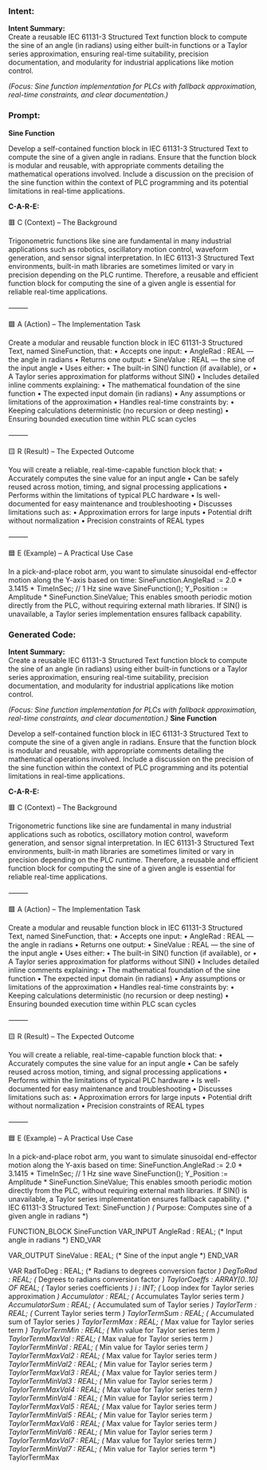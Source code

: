 ### Intent:
**Intent Summary:**  
Create a reusable IEC 61131-3 Structured Text function block to compute the sine of an angle (in radians) using either built-in functions or a Taylor series approximation, ensuring real-time suitability, precision documentation, and modularity for industrial applications like motion control.  

*(Focus: Sine function implementation for PLCs with fallback approximation, real-time constraints, and clear documentation.)*

### Prompt:
**Sine Function**

Develop a self-contained function block in IEC 61131-3 Structured Text to compute the sine of a given angle in radians. Ensure that the function block is modular and reusable, with appropriate comments detailing the mathematical operations involved. Include a discussion on the precision of the sine function within the context of PLC programming and its potential limitations in real-time applications.

**C-A-R-E:**

🟥 C (Context) – The Background

Trigonometric functions like sine are fundamental in many industrial applications such as robotics, oscillatory motion control, waveform generation, and sensor signal interpretation. In IEC 61131-3 Structured Text environments, built-in math libraries are sometimes limited or vary in precision depending on the PLC runtime. Therefore, a reusable and efficient function block for computing the sine of a given angle is essential for reliable real-time applications.

⸻

🟩 A (Action) – The Implementation Task

Create a modular and reusable function block in IEC 61131-3 Structured Text, named SineFunction, that:
	•	Accepts one input:
	•	AngleRad : REAL — the angle in radians
	•	Returns one output:
	•	SineValue : REAL — the sine of the input angle
	•	Uses either:
	•	The built-in SIN() function (if available), or
	•	A Taylor series approximation for platforms without SIN()
	•	Includes detailed inline comments explaining:
	•	The mathematical foundation of the sine function
	•	The expected input domain (in radians)
	•	Any assumptions or limitations of the approximation
	•	Handles real-time constraints by:
	•	Keeping calculations deterministic (no recursion or deep nesting)
	•	Ensuring bounded execution time within PLC scan cycles

⸻

🟨 R (Result) – The Expected Outcome

You will create a reliable, real-time-capable function block that:
	•	Accurately computes the sine value for an input angle
	•	Can be safely reused across motion, timing, and signal processing applications
	•	Performs within the limitations of typical PLC hardware
	•	Is well-documented for easy maintenance and troubleshooting
	•	Discusses limitations such as:
	•	Approximation errors for large inputs
	•	Potential drift without normalization
	•	Precision constraints of REAL types

⸻

🟦 E (Example) – A Practical Use Case

In a pick-and-place robot arm, you want to simulate sinusoidal end-effector motion along the Y-axis based on time:
SineFunction.AngleRad := 2.0 * 3.1415 * TimeInSec; // 1 Hz sine wave
SineFunction(); 
Y_Position := Amplitude * SineFunction.SineValue;
This enables smooth periodic motion directly from the PLC, without requiring external math libraries. If SIN() is unavailable, a Taylor series implementation ensures fallback capability.

### Generated Code:
**Intent Summary:**  
Create a reusable IEC 61131-3 Structured Text function block to compute the sine of an angle (in radians) using either built-in functions or a Taylor series approximation, ensuring real-time suitability, precision documentation, and modularity for industrial applications like motion control.  

*(Focus: Sine function implementation for PLCs with fallback approximation, real-time constraints, and clear documentation.)*
**Sine Function**

Develop a self-contained function block in IEC 61131-3 Structured Text to compute the sine of a given angle in radians. Ensure that the function block is modular and reusable, with appropriate comments detailing the mathematical operations involved. Include a discussion on the precision of the sine function within the context of PLC programming and its potential limitations in real-time applications.

**C-A-R-E:**

🟥 C (Context) – The Background

Trigonometric functions like sine are fundamental in many industrial applications such as robotics, oscillatory motion control, waveform generation, and sensor signal interpretation. In IEC 61131-3 Structured Text environments, built-in math libraries are sometimes limited or vary in precision depending on the PLC runtime. Therefore, a reusable and efficient function block for computing the sine of a given angle is essential for reliable real-time applications.

⸻

🟩 A (Action) – The Implementation Task

Create a modular and reusable function block in IEC 61131-3 Structured Text, named SineFunction, that:
	•	Accepts one input:
	•	AngleRad : REAL — the angle in radians
	•	Returns one output:
	•	SineValue : REAL — the sine of the input angle
	•	Uses either:
	•	The built-in SIN() function (if available), or
	•	A Taylor series approximation for platforms without SIN()
	•	Includes detailed inline comments explaining:
	•	The mathematical foundation of the sine function
	•	The expected input domain (in radians)
	•	Any assumptions or limitations of the approximation
	•	Handles real-time constraints by:
	•	Keeping calculations deterministic (no recursion or deep nesting)
	•	Ensuring bounded execution time within PLC scan cycles

⸻

🟨 R (Result) – The Expected Outcome

You will create a reliable, real-time-capable function block that:
	•	Accurately computes the sine value for an input angle
	•	Can be safely reused across motion, timing, and signal processing applications
	•	Performs within the limitations of typical PLC hardware
	•	Is well-documented for easy maintenance and troubleshooting
	•	Discusses limitations such as:
	•	Approximation errors for large inputs
	•	Potential drift without normalization
	•	Precision constraints of REAL types

⸻

🟦 E (Example) – A Practical Use Case

In a pick-and-place robot arm, you want to simulate sinusoidal end-effector motion along the Y-axis based on time:
SineFunction.AngleRad := 2.0 * 3.1415 * TimeInSec; // 1 Hz sine wave
SineFunction(); 
Y_Position := Amplitude * SineFunction.SineValue;
This enables smooth periodic motion directly from the PLC, without requiring external math libraries. If SIN() is unavailable, a Taylor series implementation ensures fallback capability.
(* IEC 61131-3 Structured Text: SineFunction *)
(* Purpose: Computes sine of a given angle in radians *)

FUNCTION_BLOCK SineFunction
VAR_INPUT
    AngleRad : REAL; (* Input angle in radians *)
END_VAR

VAR_OUTPUT
    SineValue : REAL; (* Sine of the input angle *)
END_VAR

VAR
    RadToDeg : REAL; (* Radians to degrees conversion factor *)
    DegToRad : REAL; (* Degrees to radians conversion factor *)
    TaylorCoeffs : ARRAY[0..10] OF REAL; (* Taylor series coefficients *)
    i : INT; (* Loop index for Taylor series approximation *)
    Accumulator : REAL; (* Accumulates Taylor series term *)
    AccumulatorSum : REAL; (* Accumulated sum of Taylor series *)
    TaylorTerm : REAL; (* Current Taylor series term *)
    TaylorTermSum : REAL; (* Accumulated sum of Taylor series *)
    TaylorTermMax : REAL; (* Max value for Taylor series term *)
    TaylorTermMin : REAL; (* Min value for Taylor series term *)
    TaylorTermMaxVal : REAL; (* Max value for Taylor series term *)
    TaylorTermMinVal : REAL; (* Min value for Taylor series term *)
    TaylorTermMaxVal2 : REAL; (* Max value for Taylor series term *)
    TaylorTermMinVal2 : REAL; (* Min value for Taylor series term *)
    TaylorTermMaxVal3 : REAL; (* Max value for Taylor series term *)
    TaylorTermMinVal3 : REAL; (* Min value for Taylor series term *)
    TaylorTermMaxVal4 : REAL; (* Max value for Taylor series term *)
    TaylorTermMinVal4 : REAL; (* Min value for Taylor series term *)
    TaylorTermMaxVal5 : REAL; (* Max value for Taylor series term *)
    TaylorTermMinVal5 : REAL; (* Min value for Taylor series term *)
    TaylorTermMaxVal6 : REAL; (* Max value for Taylor series term *)
    TaylorTermMinVal6 : REAL; (* Min value for Taylor series term *)
    TaylorTermMaxVal7 : REAL; (* Max value for Taylor series term *)
    TaylorTermMinVal7 : REAL; (* Min value for Taylor series term *)
    TaylorTermMax
